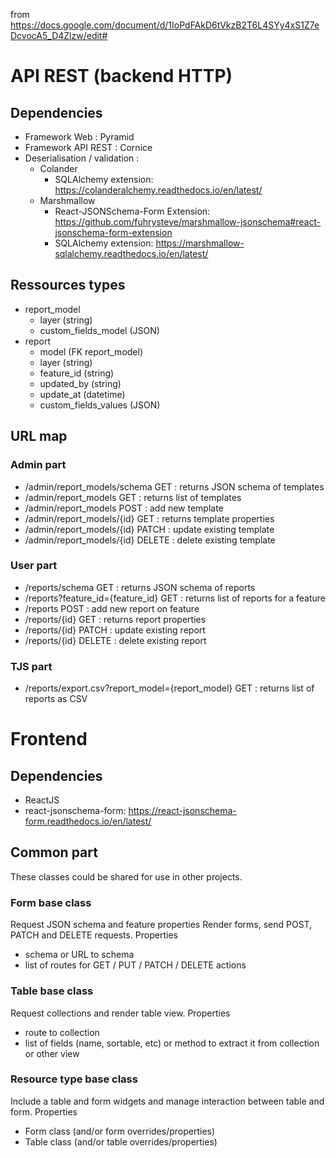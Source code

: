 from https://docs.google.com/document/d/1IoPdFAkD6tVkzB2T6L4SYy4xS1Z7eDcvocA5_D4Zlzw/edit#

# API REST (backend HTTP)

## Dependencies

- Framework Web : Pyramid
- Framework API REST : Cornice
- Deserialisation / validation :
  - Colander
     - SQLAlchemy extension: https://colanderalchemy.readthedocs.io/en/latest/
  - Marshmallow
    - React-JSONSchema-Form Extension: https://github.com/fuhrysteve/marshmallow-jsonschema#react-jsonschema-form-extension
    - SQLAlchemy extension: https://marshmallow-sqlalchemy.readthedocs.io/en/latest/

## Ressources types

- report_model
   - layer (string)
   - custom_fields_model (JSON)
- report
   - model (FK report_model)
   - layer (string)
   - feature_id (string)
   - updated_by (string)
   - update_at (datetime)
   - custom_fields_values (JSON)

## URL map

### Admin part

- /admin/report_models/schema GET : returns JSON schema of templates
- /admin/report_models GET : returns list of templates
- /admin/report_models POST : add new template
- /admin/report_models/{id} GET : returns template properties
- /admin/report_models/{id} PATCH : update existing template
- /admin/report_models/{id} DELETE : delete existing template 

### User part

- /reports/schema GET : returns JSON schema of reports
- /reports?feature_id={feature_id} GET : returns list of reports for a feature
- /reports POST : add new report on feature
- /reports/{id} GET : returns report properties
- /reports/{id} PATCH : update existing report
- /reports/{id} DELETE : delete existing report

### TJS part

- /reports/export.csv?report_model={report_model} GET : returns list of reports as CSV

# Frontend

## Dependencies

- ReactJS
- react-jsonschema-form: https://react-jsonschema-form.readthedocs.io/en/latest/

## Common part

These classes could be shared for use in other projects.

### Form base class

Request JSON schema and feature properties
Render forms, send POST, PATCH and DELETE requests.
Properties
- schema or URL to schema
- list of routes for GET / PUT / PATCH / DELETE actions

### Table base class

Request collections and render table view.
Properties
- route to collection
- list of fields (name, sortable, etc) or method to extract it from collection or other view

### Resource type base class

Include a table and form widgets and manage interaction between table and form.
Properties
- Form class (and/or form overrides/properties)
- Table class (and/or table overrides/properties)
